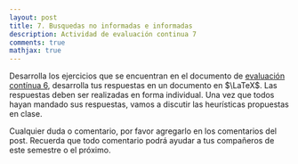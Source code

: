 ```yaml
---
layout: post
title: 7. Busquedas no informadas e informadas
description: Actividad de evaluación continua 7
comments: true
mathjax: true
---
```


Desarrolla los ejercicios que se encuentran en el documento de [evaluación
contínua 6](/assets/docs/continua_6_2019.pdf), desarrolla tus respuestas en un
documento en $\LaTeX$. Las respuestas deben ser realizadas en forma individual. Una vez que todos hayan mandado sus respuestas, vamos a discutir
las heurísticas propuestas en clase.

Cualquier duda o comentario, por favor agregarlo en los comentarios del post. 
Recuerda que todo comentario podrá ayudar a tus compañeros de este semestre o el próximo.

